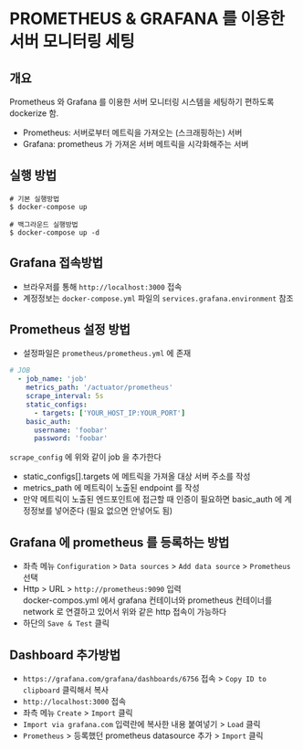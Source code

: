# PROMETHEUS & GRAFANA 를 이용한 서버 모니터링 세팅

## 개요
Prometheus 와 Grafana 를 이용한 서버 모니터링 시스템을 세팅하기 편하도록 dockerize 함.
* Prometheus: 서버로부터 메트릭을 가져오는 (스크래핑하는) 서버
* Grafana: prometheus 가 가져온 서버 메트릭을 시각화해주는 서버

## 실행 방법
```
# 기본 실행방법
$ docker-compose up

# 백그라운드 실행방법
$ docker-compose up -d
```

## Grafana 접속방법
* 브라우저를 통해 ```http://localhost:3000``` 접속
* 계정정보는 ```docker-compose.yml``` 파일의 ```services.grafana.environment``` 참조

## Prometheus 설정 방법
* 설정파일은 ```prometheus/prometheus.yml``` 에 존재
```yaml
# JOB
  - job_name: 'job'
    metrics_path: '/actuator/prometheus'
    scrape_interval: 5s
    static_configs:
      - targets: ['YOUR_HOST_IP:YOUR_PORT']
    basic_auth:
      username: 'foobar'
      password: 'foobar'
```
```scrape_config``` 에 위와 같이 job 을 추가한다
* static_configs[].targets 에 메트릭을 가져올 대상 서버 주소를 작성
* metrics_path 에 메트릭이 노출된 endpoint 를 작성
* 만약 메트릭이 노출된 엔드포인트에 접근할 때 인증이 필요하면 basic_auth 에 계정정보를 넣어준다 (필요 없으면 안넣어도 됨)

## Grafana 에 prometheus 를 등록하는 방법
* 좌측 메뉴 ```Configuration``` > ```Data sources``` > ```Add data source``` > ```Prometheus``` 선택
* Http > URL > ```http://prometheus:9090``` 입력  
docker-compos.yml 에서 grafana 컨테이너와 prometheus 컨테이너를 network 로 연결하고 있어서 위와 같은 http 접속이 가능하다
* 하단의 ```Save & Test``` 클릭

## Dashboard 추가방법
* ```https://grafana.com/grafana/dashboards/6756``` 접속 > ```Copy ID to clipboard``` 클릭해서 복사
* ```http://localhost:3000``` 접속
* 좌측 메뉴 ```Create``` > ```Import``` 클릭
* ```Import via grafana.com``` 입력란에 복사한 내용 붙여넣기 > ```Load``` 클릭
* ```Prometheus``` > 등록했던 prometheus datasource 추가 > ```Import``` 클릭